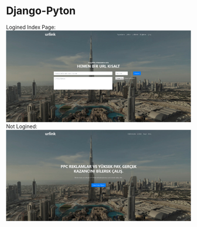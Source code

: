# Django-Pyton

Logined Index Page:
![alt text](https://raw.githubusercontent.com/rifatalptekincetin/Django-Pyton/master/pics/mainpagelogined.png)
Not Logined:
![alt text](https://raw.githubusercontent.com/rifatalptekincetin/Django-Pyton/master/pics/mainpage.png)

